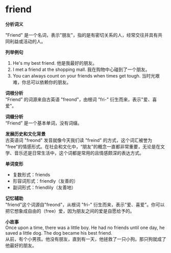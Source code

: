# friend

**分析词义**

  

"Friend" 是一个名词，表示"朋友"，指的是有密切关系的人，经常交往并具有共同利益或活动的人。

  

**列举例句**

  

1.  He's my best friend. 他是我最好的朋友。
2.  I met a friend at the shopping mall. 我在购物中心碰到了一个朋友。
3.  You can always count on your friends when times get tough. 当时光艰难，你总可以依赖你的朋友。

  

**词根分析**  
“Friend” 的词源来自古英语 "freond"，由根词 "fri-" 衍生而来，表示"爱、喜爱"。

  

**词缀分析**  
“Friend” 是一个基本单词，没有词缀。

  

**发展历史和文化背景**  
古英语词 "freond" 发音就像今天我们读 "freind" 的方式，这个词汇被誉为 "free"的情感形式。在社会和文化中，“朋友”的概念一直都非常重要，无论是在文学、音乐还是日常生活中，这个词都是常用的且情感颇深的表达方式。

  

**单词变形**

  

*   复数形式：friends
*   形容词形式：friendly（友善的）
*   副词形式：friendlily（友善地）

  

**记忆辅助**  
"friend"这个词源自"freond"，从根词 "fri-" 衍生而来，表示"爱、喜爱"。你可以把它想象成自由的（free）爱，因为朋友之间的爱是自愿给予的。

  

**小故事**  
Once upon a time, there was a little boy. He had no friends until one day, he saved a little dog. The dog became his best friend.  
从前，有个小男孩。他没有朋友，直到有一天，他拯救了一只小狗。那只狗就成了他最好的朋友。
